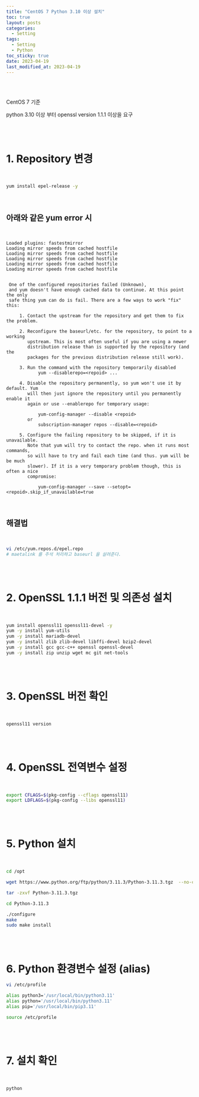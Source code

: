 ```yaml
---
title: "CentOS 7 Python 3.10 이상 설치"
toc: true
layout: posts
categories:
  - Setting
tags:
  - Setting
  - Python
toc_sticky: true
date: 2023-04-19
last_modified_at: 2023-04-19
---
```


<br><br>

CentOS 7 기준

python 3.10 이상 부터 openssl version 1.1.1 이상을 요구

<br><br>

# 1. Repository 변경

<br>

```bash
yum install epel-release -y
```

<br>

## 아래와 같은 yum error 시

<br>

```
Loaded plugins: fastestmirror
Loading mirror speeds from cached hostfile
Loading mirror speeds from cached hostfile
Loading mirror speeds from cached hostfile
Loading mirror speeds from cached hostfile
Loading mirror speeds from cached hostfile


 One of the configured repositories failed (Unknown),
 and yum doesn't have enough cached data to continue. At this point the only
 safe thing yum can do is fail. There are a few ways to work "fix" this:

     1. Contact the upstream for the repository and get them to fix the problem.

     2. Reconfigure the baseurl/etc. for the repository, to point to a working
        upstream. This is most often useful if you are using a newer
        distribution release than is supported by the repository (and the
        packages for the previous distribution release still work).

     3. Run the command with the repository temporarily disabled
            yum --disablerepo=<repoid> ...

     4. Disable the repository permanently, so yum won't use it by default. Yum
        will then just ignore the repository until you permanently enable it
        again or use --enablerepo for temporary usage:

            yum-config-manager --disable <repoid>
        or
            subscription-manager repos --disable=<repoid>

     5. Configure the failing repository to be skipped, if it is unavailable.
        Note that yum will try to contact the repo. when it runs most commands,
        so will have to try and fail each time (and thus. yum will be be much
        slower). If it is a very temporary problem though, this is often a nice
        compromise:

            yum-config-manager --save --setopt=<repoid>.skip_if_unavailable=true
```

<br>

## 해결법

<br>

```bash
vi /etc/yum.repos.d/epel.repo
# maetalink 를 주석 처리하고 baseurl 을 살려준다.
```



<br><br>

# 2. OpenSSL 1.1.1 버전 및 의존성 설치

<br>

```bash
yum install openssl11 openssl11-devel -y 
yum -y install yum-utils
yum -y install mariadb-devel
yum -y install zlib zlib-devel libffi-devel bzip2-devel
yum -y install gcc gcc-c++ openssl openssl-devel 
yum -y install zip unzip wget mc git net-tools
```

<br><br>

# 3. OpenSSL 버전 확인

<br>

```bash
openssl11 version 
```

<br><br>

# 4. OpenSSL 전역변수 설정

<br>

```bash
export CFLAGS=$(pkg-config --cflags openssl11)
export LDFLAGS=$(pkg-config --libs openssl11)
```

<br><br>

# 5. Python 설치

<br>

```bash
cd /opt

wget https://www.python.org/ftp/python/3.11.3/Python-3.11.3.tgz  --no-check-certificate

tar -zxvf Python-3.11.3.tgz

cd Python-3.11.3

./configure
make
sudo make install
```

<br><br>

# 6. Python 환경변수 설정 (alias)

```bash
vi /etc/profile

alias python3='/usr/local/bin/python3.11'
alias python='/usr/local/bin/python3.11'
alias pip='/usr/local/bin/pip3.11'

source /etc/profile
```

<br><br>

# 7. 설치 확인

<br>

```bash
python
```